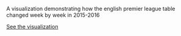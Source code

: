 A visualization demonstrating how the english premier league table changed week by week in 2015-2016

[See the visualization](http://tobeadded.com)
